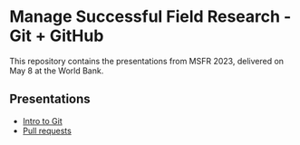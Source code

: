 # Manage Successful Field Research - Git + GitHub

This repository contains the presentations from MSFR 2023, delivered on May 8 at the World Bank.

## Presentations

- [Intro to Git](https://raw.githack.com/luizaandrade/msfr-git/main/presentation/intro-to-git.html)
- [Pull requests](https://raw.githack.com/luizaandrade/msfr-git/main/presentation/pull-request.html)
